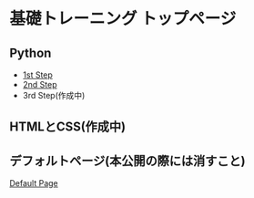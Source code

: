 # 基礎トレーニング トップページ

## Python
- [1st Step](https://learning-programing-at-uec.github.io/basic_training/python_first_step)
- [2nd Step](https://learning-programing-at-uec.github.io/basic_training/python_second_step)
- 3rd Step(作成中)

## HTMLとCSS(作成中)

## デフォルトページ(本公開の際には消すこと)
[Default Page](https://learning-programing-at-uec.github.io/basic_training/default_page)
